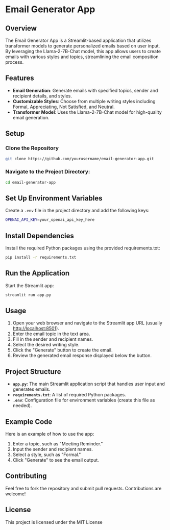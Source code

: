 # Email Generator App

## Overview

The Email Generator App is a Streamlit-based application that utilizes transformer models to generate personalized emails based on user input. By leveraging the Llama-2-7B-Chat model, this app allows users to create emails with various styles and topics, streamlining the email composition process.

## Features

- **Email Generation**: Generate emails with specified topics, sender and recipient details, and styles.
- **Customizable Styles**: Choose from multiple writing styles including Formal, Appreciating, Not Satisfied, and Neutral.
- **Transformer Model**: Uses the Llama-2-7B-Chat model for high-quality email generation.

## Setup

### Clone the Repository

```bash
git clone https://github.com/yourusername/email-generator-app.git
```

### Navigate to the Project Directory:

```bash
cd email-generator-app
```

## Set Up Environment Variables

Create a `.env` file in the project directory and add the following keys:

```bash
OPENAI_API_KEY=your_openai_api_key_here
```

## Install Dependencies
Install the required Python packages using the provided requirements.txt:

```bash
pip install -r requirements.txt
```

## Run the Application

Start the Streamlit app:

```bash
streamlit run app.py
```

## Usage

1. Open your web browser and navigate to the Streamlit app URL (usually [http://localhost:8501](http://localhost:8501)).
2. Enter the email topic in the text area.
3. Fill in the sender and recipient names.
4. Select the desired writing style.
5. Click the "Generate" button to create the email.
6. Review the generated email response displayed below the button.

## Project Structure

- **`app.py`**: The main Streamlit application script that handles user input and generates emails.
- **`requirements.txt`**: A list of required Python packages.
- **`.env`**: Configuration file for environment variables (create this file as needed).

## Example Code

Here is an example of how to use the app:

1. Enter a topic, such as "Meeting Reminder."
2. Input the sender and recipient names.
3. Select a style, such as "Formal."
4. Click "Generate" to see the email output.

## Contributing
Feel free to fork the repository and submit pull requests. Contributions are welcome!

## License
This project is licensed under the MIT License
